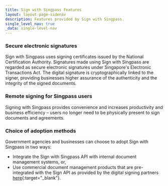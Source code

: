 ```yaml
---
title: Sign with Singpass Features
layout: layout-page-sidenav
description: Features provided by Sign with Singpass.
single_level_nav: true
_data: single-level-nav
---
```


### Secure electronic signatures

Sign with Singpass uses signing certificates issued by the National Certification Authority. Signatures made using Sign with Singpass are regarded as secure electronic signatures under Singapore's Electronic Transactions Act. The digital signature is cryptographically linked to the signer, providing businesses higher assurance of the authenticity and the integrity of the signed documents.

### Remote signing for Singpass users

Signing with Singpass provides convenience and increases productivity and business efficiency – users no longer need to be physically present to sign documents and agreements.

### Choice of adoption methods

Government agencies and businesses can choose to adopt Sign with Singpass in two ways:
- Integrate the Sign with Singpass API with internal document management systems, or, 
- Use commercial document management products that are pre-integrated with the Sign API as provided by the digital signing partners [here](https://api.singpass.gov.sg/library/sign/business/Digital%20Signing%20Partners){:target="_blank"}.
